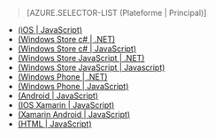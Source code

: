 ﻿> [AZURE.SELECTOR-LIST (Plateforme | Principal)]
- [(iOS | JavaScript)](/en-us/documentation/articles/mobile-services-ios-add-paging-data/)
- [(Windows Store c# | .NET)](/en-us/documentation/articles/mobile-services-dotnet-backend-windows-store-dotnet-add-paging-data/)
- [(Windows Store c# | JavaScript)](/en-us/documentation/articles/mobile-services-windows-store-dotnet-add-paging-data/)
- [(Windows Store JavaScript | .NET)](/en-us/documentation/articles/mobile-services-dotnet-backend-windows-store-javascript-add-paging-data/)
- [(Windows Store JavaScript | Javascript)](/en-us/documentation/articles/mobile-services-windows-store-javascript-add-paging-data/)
- [(Windows Phone | .NET)](/en-us/documentation/articles/mobile-services-dotnet-backend-windows-phone-add-paging-data/)
- [(Windows Phone | JavaScript)](/en-us/documentation/articles/mobile-services-windows-phone-add-paging-data/)
- [(Android | JavaScript)](/en-us/documentation/articles/mobile-services-android-add-paging-data/)
- [(IOS Xamarin | JavaScript)](/en-us/documentation/articles/partner-xamarin-mobile-services-ios-add-paging-data/)
- [(Xamarin Android | JavaScript)](/en-us/documentation/articles/partner-xamarin-mobile-services-android-add-paging-data/)
- [(HTML | JavaScript)](/en-us/documentation/articles/mobile-services-html-add-paging-data/)


<!--HONumber=41-->
